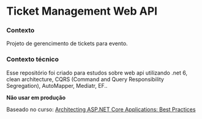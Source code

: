 # Ticket Management Web API

### Contexto
Projeto de gerencimento de tickets para evento. 

### Contexto técnico
Esse repositório foi criado para estudos sobre web api utilizando .net 6, clean architecture, CQRS (Command and Query Responsibility Segregation), AutoMapper, Mediatr, EF..

**Não usar em produção**

Baseado no curso: [Architecting ASP.NET Core Applications: Best Practices](https://app.pluralsight.com/library/courses/architecting-asp-dot-net-core-applications-best-practices/table-of-contents)